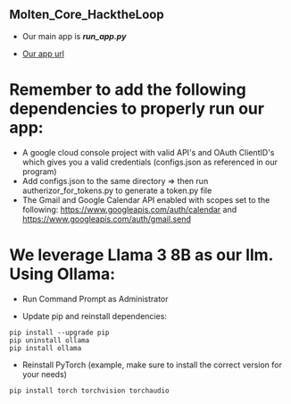 ## Molten_Core_HacktheLoop

- Our main app is _**run_app.py**_

- [Our app url](https://moltencorehacktheloop-54mcyjtmt8vqtgfnhkzyb4.streamlit.app/)

# Remember to add the following dependencies to properly run our app:
- A google cloud console project with valid API's and OAuth ClientID's which gives you a valid credentials (configs.json as referenced in our program)
- Add configs.json to the same directory => then run autherizor_for_tokens.py to generate a token.py file
- The Gmail and Google Calendar API enabled with scopes set to the following: https://www.googleapis.com/auth/calendar and https://www.googleapis.com/auth/gmail.send

# We leverage Llama 3 8B as our llm. Using Ollama:
- Run Command Prompt as Administrator

- Update pip and reinstall dependencies:
```
pip install --upgrade pip
pip uninstall ollama
pip install ollama
```
- Reinstall PyTorch (example, make sure to install the correct version for your needs)
```
pip install torch torchvision torchaudio
```

 
